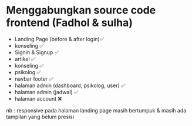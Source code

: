 # Menggabungkan source code frontend (Fadhol & sulha)
- Landing Page (before & after login)✅
- konseling ✅
- Signin & Signup ✅
- artikel ✅
- konseling ✅
- psikolog ✅
- navbar footer ✅
- halaman admin (dashboard, psikolog, user) ✅
- halaman admin (jadwal) ✅
- halaman account ❌

nb : responsive pada halaman landing page masih bertumpuk & masih ada tampilan yang belum presisi
